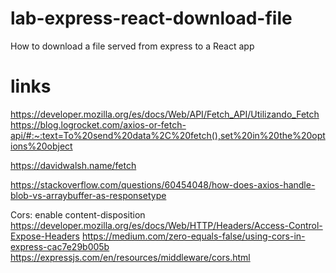 # lab-express-react-download-file
How to download a file served from express to a React app

# links
https://developer.mozilla.org/es/docs/Web/API/Fetch_API/Utilizando_Fetch
https://blog.logrocket.com/axios-or-fetch-api/#:~:text=To%20send%20data%2C%20fetch(),set%20in%20the%20options%20object

https://davidwalsh.name/fetch

https://stackoverflow.com/questions/60454048/how-does-axios-handle-blob-vs-arraybuffer-as-responsetype

Cors: enable content-disposition
https://developer.mozilla.org/es/docs/Web/HTTP/Headers/Access-Control-Expose-Headers
https://medium.com/zero-equals-false/using-cors-in-express-cac7e29b005b
https://expressjs.com/en/resources/middleware/cors.html
